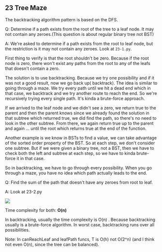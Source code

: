 ## 23 Tree Maze

The backtracking algorithm pattern is based on the DFS.

Q: Determine if a path exists from the root of the tree to a leaf node. It may not contain any zeroes.(This question is
about regular
binary tree not BST)

A: We're asked to determine if a path exists from the root to leaf node, but the restriction is it may not contain any
zeroes.
Look at `23-1.py`.

First thing to verify is that the root shouldn't be zero. Because if the root node is zero, there won't exist any paths
from the root to any of the
leafs that doesn't contain a zero.

The solution is to use backtracking. Because we try one possibility and if it was not a good result, now we go back up(
backtrack). The idea is similar to
going through a maze. We try every path until we hit a dead end which in that case, we backtrack and we try another
route to reach the end.
So we're recursively trying every single path. It's kinda a brute-force approach.

If we arrived to the leaf node and we didn't see a zero, we return true to the parent and then the parent knows since we
already found
the solution in that subtree which returned true, we did find the path, so there's no need to look in the other subtree.
From there,
we again return true up to the parent and again ... until the root which returns true at the end of the function.

Another example is we know in BSTs to find a value, we can take advantage of the sorted order property of the BST. So at
each step, we don't consider
one subtree. But if we were given a binary tree, not a BST, then we have to check both the left and subtree at each
step, so we have to kinda
brute-force it in that case.

So in backtracking, we have to go through every possibility. When you go through a maze, you have no idea which path
actually leads to the end.

Q: Find the sum of the path that doesn't have any zeroes from root to leaf.

A: Look at 23-2.py

![](../img/23-1.png)

Time complexity for both: **O(n)**

In backtracking, usually the time complexity is O(n) . Because backtracking usually is a brute-force algorithm. In worst
case, backtracking
runs over all possibilities.

Note: In canReachLeaf and leafPath funcs, T is O(h) not O(2^n) (and I think not even O(n), since the tree can be
balanced).